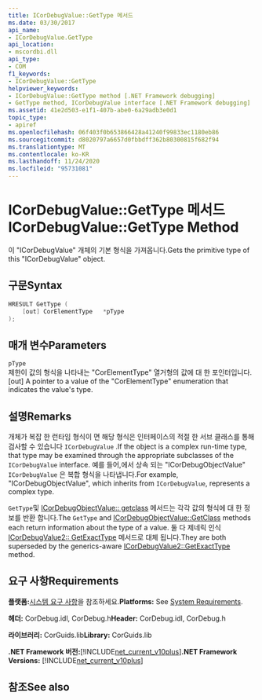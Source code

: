 ```yaml
---
title: ICorDebugValue::GetType 메서드
ms.date: 03/30/2017
api_name:
- ICorDebugValue.GetType
api_location:
- mscordbi.dll
api_type:
- COM
f1_keywords:
- ICorDebugValue::GetType
helpviewer_keywords:
- ICorDebugValue::GetType method [.NET Framework debugging]
- GetType method, ICorDebugValue interface [.NET Framework debugging]
ms.assetid: 41e2d503-e1f1-407b-abe0-6a29adb3e0d1
topic_type:
- apiref
ms.openlocfilehash: 06f403f0b653866428a41240f99833ec1180eb86
ms.sourcegitcommit: d8020797a6657d0fbbdff362b80300815f682f94
ms.translationtype: MT
ms.contentlocale: ko-KR
ms.lasthandoff: 11/24/2020
ms.locfileid: "95731081"
---
```

# <a name="icordebugvaluegettype-method"></a><span data-ttu-id="5d72f-102">ICorDebugValue::GetType 메서드</span><span class="sxs-lookup"><span data-stu-id="5d72f-102">ICorDebugValue::GetType Method</span></span>

<span data-ttu-id="5d72f-103">이 "ICorDebugValue" 개체의 기본 형식을 가져옵니다.</span><span class="sxs-lookup"><span data-stu-id="5d72f-103">Gets the primitive type of this "ICorDebugValue" object.</span></span>  
  
## <a name="syntax"></a><span data-ttu-id="5d72f-104">구문</span><span class="sxs-lookup"><span data-stu-id="5d72f-104">Syntax</span></span>  
  
```cpp  
HRESULT GetType (  
    [out] CorElementType   *pType  
);  
```  
  
## <a name="parameters"></a><span data-ttu-id="5d72f-105">매개 변수</span><span class="sxs-lookup"><span data-stu-id="5d72f-105">Parameters</span></span>  

 `pType`  
 <span data-ttu-id="5d72f-106">제한이 값의 형식을 나타내는 "CorElementType" 열거형의 값에 대 한 포인터입니다.</span><span class="sxs-lookup"><span data-stu-id="5d72f-106">[out] A pointer to a value of the "CorElementType" enumeration that indicates the value's type.</span></span>  
  
## <a name="remarks"></a><span data-ttu-id="5d72f-107">설명</span><span class="sxs-lookup"><span data-stu-id="5d72f-107">Remarks</span></span>  

 <span data-ttu-id="5d72f-108">개체가 복잡 한 런타임 형식이 면 해당 형식은 인터페이스의 적절 한 서브 클래스를 통해 검사할 수 있습니다 `ICorDebugValue` .</span><span class="sxs-lookup"><span data-stu-id="5d72f-108">If the object is a complex run-time type, that type may be examined through the appropriate subclasses of the `ICorDebugValue` interface.</span></span> <span data-ttu-id="5d72f-109">예를 들어,에서 상속 되는 "ICorDebugObjectValue" `ICorDebugValue` 은 복합 형식을 나타냅니다.</span><span class="sxs-lookup"><span data-stu-id="5d72f-109">For example, "ICorDebugObjectValue", which inherits from `ICorDebugValue`, represents a complex type.</span></span>  
  
 <span data-ttu-id="5d72f-110">`GetType`및 [ICorDebugObjectValue:: getclass](icordebugobjectvalue-getclass-method.md) 메서드는 각각 값의 형식에 대 한 정보를 반환 합니다.</span><span class="sxs-lookup"><span data-stu-id="5d72f-110">The `GetType` and [ICorDebugObjectValue::GetClass](icordebugobjectvalue-getclass-method.md) methods each return information about the type of a value.</span></span> <span data-ttu-id="5d72f-111">둘 다 제네릭 인식 [ICorDebugValue2:: GetExactType](icordebugvalue2-getexacttype-method.md) 메서드로 대체 됩니다.</span><span class="sxs-lookup"><span data-stu-id="5d72f-111">They are both superseded by the generics-aware [ICorDebugValue2::GetExactType](icordebugvalue2-getexacttype-method.md) method.</span></span>  
  
## <a name="requirements"></a><span data-ttu-id="5d72f-112">요구 사항</span><span class="sxs-lookup"><span data-stu-id="5d72f-112">Requirements</span></span>  

 <span data-ttu-id="5d72f-113">**플랫폼:**[시스템 요구 사항](../../get-started/system-requirements.md)을 참조하세요.</span><span class="sxs-lookup"><span data-stu-id="5d72f-113">**Platforms:** See [System Requirements](../../get-started/system-requirements.md).</span></span>  
  
 <span data-ttu-id="5d72f-114">**헤더:** CorDebug.idl, CorDebug.h</span><span class="sxs-lookup"><span data-stu-id="5d72f-114">**Header:** CorDebug.idl, CorDebug.h</span></span>  
  
 <span data-ttu-id="5d72f-115">**라이브러리:** CorGuids.lib</span><span class="sxs-lookup"><span data-stu-id="5d72f-115">**Library:** CorGuids.lib</span></span>  
  
 <span data-ttu-id="5d72f-116">**.NET Framework 버전:**[!INCLUDE[net_current_v10plus](../../../../includes/net-current-v10plus-md.md)]</span><span class="sxs-lookup"><span data-stu-id="5d72f-116">**.NET Framework Versions:** [!INCLUDE[net_current_v10plus](../../../../includes/net-current-v10plus-md.md)]</span></span>  
  
## <a name="see-also"></a><span data-ttu-id="5d72f-117">참조</span><span class="sxs-lookup"><span data-stu-id="5d72f-117">See also</span></span>
